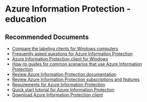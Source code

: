 <properties
	pageTitle="Azure Information Protection - Education"
	description="Azure Information Protection - Education"
	service="microsoft.aip"
	resource="aip"
	authors="nihendle"
	ms.author="nihendle, orbarak"
	displayOrder=""
	selfHelpType="generic"
	supportTopicIds="32584338"
	resourceTags=""
	productPesIds="14997"
	cloudEnvironments="public, Fairfax"
	articleId="ba03a7b2-5dc4-461b-bf0d-ebf917bd426f"
/>

# Azure Information Protection - education

## **Recommended Documents**

* [Compare the labeling clients for Windows computers](https://docs.microsoft.com/azure/information-protection/rms-client/use-client#compare-the-labeling-clients-for-windows-computers)<br>
* [Frequently asked questions for Azure Information Protection](https://docs.microsoft.com/azure/information-protection/faqs)<br>
* [Azure Information Protection client for Windows](https://docs.microsoft.com/azure/information-protection/rms-client/aip-client)<br>
* [How-to guides for common scenarios that use Azure Information Protection](https://docs.microsoft.com/azure/information-protection/how-to-guides)<br>
* [Review Azure Information Protection documentation](https://docs.microsoft.com/azure/information-protection/what-is-information-protection)<br>
* [Review Azure Information Protection subscriptions and features](https://azure.microsoft.com/pricing/details/information-protection)<br>
* [Requirements for Azure Information Protection](https://docs.microsoft.com/azure/information-protection/get-started/requirements)<br>
* [Quick start tutorial for Azure Information Protection](https://docs.microsoft.com/azure/information-protection/get-started/infoprotect-quick-start-tutorial)<br>
* [Download Azure Information Protection client](https://www.microsoft.com/download/details.aspx?id=53018)<br>
